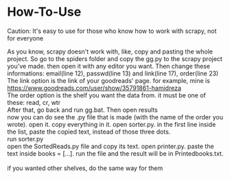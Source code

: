 # How-To-Use
Caution: It's easy to use for those who know how to work with scrapy, not for everyone<br>

As you know, scrapy doesn't work with, like, copy and pasting the whole project. So go to the spiders folder and copy the gg.py to the scrapy project you've made. then open it with any editor you want. Then change these informations: email(line 12), passwd(line 13) and link(line 17), order(line 23)<br>
The link option is the link of your goodreads' page. for example, mine is https://www.goodreads.com/user/show/35791861-hamidreza<br>
The order option is the shelf you want the data from. it must be one of these: read, cr, wtr<br>
After that, go back and run gg.bat. Then open results<br>
now you can do see the .py file that is made (with the name of the order you wrote). open it. copy everything in it. open sorter.py. in the first line inside the list, paste the copied text, instead of those three dots.<br>
run sorter.py<br>
open the SortedReads.py file and copy its text. open printer.py. paste the text inside books = [...]. run the file and the result will be in Printedbooks.txt.<br>
<br>
if you wanted other shelves, do the same way for them<br>

